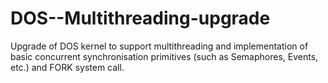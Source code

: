 # DOS--Multithreading-upgrade
Upgrade of DOS kernel to support multithreading and implementation of basic concurrent synchronisation primitives (such as Semaphores, Events, etc.) and FORK system call.
